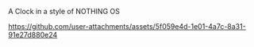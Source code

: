 A Clock in a style of NOTHING OS

https://github.com/user-attachments/assets/5f059e4d-1e01-4a7c-8a31-91e27d880e24

